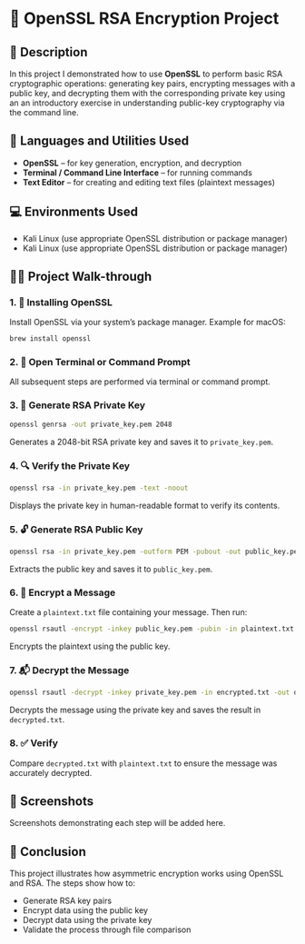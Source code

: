 # 🔐 OpenSSL RSA Encryption Project

## 📄 Description

In this project I demonstrated how to use **OpenSSL** to perform basic RSA cryptographic operations: generating key pairs, encrypting messages with a public key, and decrypting them with the corresponding private key using an an introductory exercise in understanding public-key cryptography via the command line.

## 🧰 Languages and Utilities Used

- **OpenSSL** – for key generation, encryption, and decryption  
- **Terminal / Command Line Interface** – for running commands  
- **Text Editor** – for creating and editing text files (plaintext messages)

## 💻 Environments Used
 
- Kali Linux (use appropriate OpenSSL distribution or package manager)
- Kali Linux (use appropriate OpenSSL distribution or package manager)

## 🚶‍♂️ Project Walk-through

### 1. 🔧 Installing OpenSSL

Install OpenSSL via your system’s package manager. Example for macOS:

```bash
brew install openssl
```

### 2. 📁 Open Terminal or Command Prompt

All subsequent steps are performed via terminal or command prompt.

### 3. 🔑 Generate RSA Private Key

```bash
openssl genrsa -out private_key.pem 2048
```

Generates a 2048-bit RSA private key and saves it to `private_key.pem`.

### 4. 🔍 Verify the Private Key

```bash
openssl rsa -in private_key.pem -text -noout
```

Displays the private key in human-readable format to verify its contents.

### 5. 🔓 Generate RSA Public Key

```bash
openssl rsa -in private_key.pem -outform PEM -pubout -out public_key.pem
```

Extracts the public key and saves it to `public_key.pem`.

### 6. 📨 Encrypt a Message

Create a `plaintext.txt` file containing your message. Then run:

```bash
openssl rsautl -encrypt -inkey public_key.pem -pubin -in plaintext.txt -out encrypted.txt
```

Encrypts the plaintext using the public key.

### 7. 📬 Decrypt the Message

```bash
openssl rsautl -decrypt -inkey private_key.pem -in encrypted.txt -out decrypted.txt
```

Decrypts the message using the private key and saves the result in `decrypted.txt`.

### 8. ✅ Verify

Compare `decrypted.txt` with `plaintext.txt` to ensure the message was accurately decrypted.

## 📸 Screenshots

Screenshots demonstrating each step will be added here.

## 📌 Conclusion

This project illustrates how asymmetric encryption works using OpenSSL and RSA. The steps show how to:
- Generate RSA key pairs
- Encrypt data using the public key
- Decrypt data using the private key
- Validate the process through file comparison
